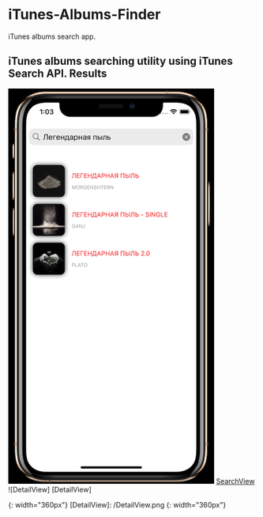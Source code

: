 # iTunes-Albums-Finder
iTunes albums search app. 
<h2> iTunes albums searching utility using iTunes Search API. Results  </h2>

![SearchView] [SearchView] 
![DetailView] [DetailView] 

[SearchView]: /SearchView.png
{: width="360px"}
[DetailView]: /DetailView.png
{: width="360px"}

